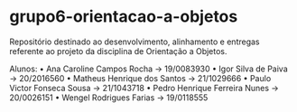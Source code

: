 # grupo6-orientacao-a-objetos
Repositório destinado ao desenvolvimento, alinhamento e entregas referente ao projeto da disciplina de Orientação a Objetos.

Alunos:
  • Ana Caroline Campos Rocha → 19/0083930
  • Igor Silva de Paiva → 20/2016560
  • Matheus Henrique dos Santos → 21/1029666
  • Paulo Victor Fonseca Sousa → 21/1043718
  • Pedro Henrique Ferreira Nunes → 20/0026151
  • Wengel Rodrigues Farias → 19/0118555
